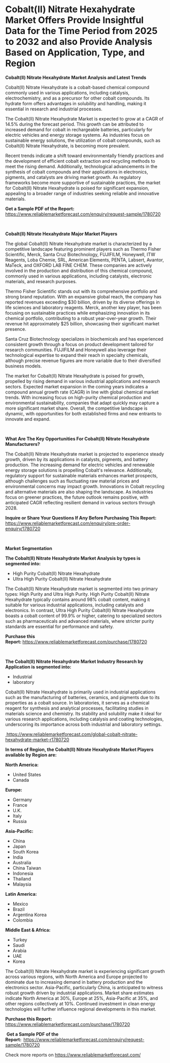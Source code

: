 <p><h1>Cobalt(II) Nitrate Hexahydrate Market Offers Provide Insightful Data for the Time Period from 2025 to 2032 and also Provide Analysis Based on Application, Type, and Region</h1></p><p><strong>Cobalt(II) Nitrate Hexahydrate Market Analysis and Latest Trends</strong></p>
<p><p>Cobalt(II) Nitrate Hexahydrate is a cobalt-based chemical compound commonly used in various applications, including catalysis, electrochemistry, and as a precursor for other cobalt compounds. Its hydrate form offers advantages in solubility and handling, making it essential in research and industrial processes.</p><p>The Cobalt(II) Nitrate Hexahydrate Market is expected to grow at a CAGR of 14.5% during the forecast period. This growth can be attributed to increased demand for cobalt in rechargeable batteries, particularly for electric vehicles and energy storage systems. As industries focus on sustainable energy solutions, the utilization of cobalt compounds, such as Cobalt(II) Nitrate Hexahydrate, is becoming more prevalent.</p><p>Recent trends indicate a shift toward environmentally friendly practices and the development of efficient cobalt extraction and recycling methods to meet the rising demand. Additionally, technological advancements in the synthesis of cobalt compounds and their applications in electronics, pigments, and catalysts are driving market growth. As regulatory frameworks become more supportive of sustainable practices, the market for Cobalt(II) Nitrate Hexahydrate is poised for significant expansion, appealing to a broader range of industries seeking reliable and innovative materials.</p></p>
<p><strong>Get a Sample PDF of the Report:&nbsp;</strong> <a href="https://www.reliablemarketforecast.com/enquiry/request-sample/1780720?utm_campaign=2439&utm_medium=2&utm_source=Github&utm_content=ia&utm_term=03042025&utm_id=cobaltii-nitrate-hexahydrate">https://www.reliablemarketforecast.com/enquiry/request-sample/1780720</a></p>
<p>&nbsp;</p>
<p><strong>Cobalt(II) Nitrate Hexahydrate Major Market Players</strong></p>
<p><p>The global Cobalt(II) Nitrate Hexahydrate market is characterized by a competitive landscape featuring prominent players such as Thermo Fisher Scientific, Merck, Santa Cruz Biotechnology, FUJIFILM, Honeywell, ITW Reagents, Loba Chemie, SRL, American Elements, PENTA, Labsert, Avantor, MaTeck, and OXFORD LAB FINE CHEM. These companies are actively involved in the production and distribution of this chemical compound, commonly used in various applications, including catalysts, electronic materials, and research purposes.</p><p>Thermo Fisher Scientific stands out with its comprehensive portfolio and strong brand reputation. With an expansive global reach, the company has reported revenues exceeding $30 billion, driven by its diverse offerings in life sciences and laboratory reagents. Merck, another key player, has been focusing on sustainable practices while emphasizing innovation in its chemical portfolio, contributing to a robust year-over-year growth. Their revenue hit approximately $25 billion, showcasing their significant market presence.</p><p>Santa Cruz Biotechnology specializes in biochemicals and has experienced consistent growth through a focus on product development tailored for research communities. FUJIFILM and Honeywell also leverage their technological expertise to expand their reach in specialty chemicals, although precise revenue figures are more variable due to their diversified business models.</p><p>The market for Cobalt(II) Nitrate Hexahydrate is poised for growth, propelled by rising demand in various industrial applications and research sectors. Expected market expansion in the coming years indicates a compound annual growth rate (CAGR) in line with global chemical market trends. With increasing focus on high-purity chemical production and environmental sustainability, companies that adapt quickly may capture a more significant market share. Overall, the competitive landscape is dynamic, with opportunities for both established firms and new entrants to innovate and expand.</p></p>
<p>&nbsp;</p>
<p><strong>What Are The Key Opportunities For Cobalt(II) Nitrate Hexahydrate Manufacturers?</strong></p>
<p><p>The Cobalt(II) Nitrate Hexahydrate market is projected to experience steady growth, driven by its applications in catalysts, pigments, and battery production. The increasing demand for electric vehicles and renewable energy storage solutions is propelling Cobalt's relevance. Additionally, regulatory support for sustainable materials enhances market prospects, although challenges such as fluctuating raw material prices and environmental concerns may impact growth. Innovations in Cobalt recycling and alternative materials are also shaping the landscape. As industries focus on greener practices, the future outlook remains positive, with anticipated CAGR reflecting resilient demand in various sectors through 2028.</p></p>
<p><strong>Inquire or Share Your Questions If Any Before Purchasing This Report:</strong> <a href="https://www.reliablemarketforecast.com/enquiry/pre-order-enquiry/1780720?utm_campaign=2439&utm_medium=2&utm_source=Github&utm_content=ia&utm_term=03042025&utm_id=cobaltii-nitrate-hexahydrate">https://www.reliablemarketforecast.com/enquiry/pre-order-enquiry/1780720</a></p>
<p>&nbsp;</p>
<p><strong>Market Segmentation</strong></p>
<p><strong>The Cobalt(II) Nitrate Hexahydrate Market Analysis by types is segmented into:</strong></p>
<p><ul><li>High Purity Cobalt(II) Nitrate Hexahydrate</li><li>Ultra High Purity Cobalt(II) Nitrate Hexahydrate</li></ul></p>
<p><p>The Cobalt(II) Nitrate Hexahydrate market is segmented into two primary types: High Purity and Ultra High Purity. High Purity Cobalt(II) Nitrate Hexahydrate typically contains around 98% cobalt content, making it suitable for various industrial applications, including catalysts and electronics. In contrast, Ultra High Purity Cobalt(II) Nitrate Hexahydrate boasts a cobalt content of 99.9% or higher, catering to specialized sectors such as pharmaceuticals and advanced materials, where stricter purity standards are essential for performance and safety.</p></p>
<p><strong>Purchase this Report:&nbsp;</strong><a href="https://www.reliablemarketforecast.com/purchase/1780720?utm_campaign=2439&utm_medium=2&utm_source=Github&utm_content=ia&utm_term=03042025&utm_id=cobaltii-nitrate-hexahydrate">https://www.reliablemarketforecast.com/purchase/1780720</a></p>
<p>&nbsp;</p>
<p><strong>The Cobalt(II) Nitrate Hexahydrate Market Industry Research by Application is segmented into:</strong></p>
<p><ul><li>Industrial</li><li>laboratory</li></ul></p>
<p><p>Cobalt(II) Nitrate Hexahydrate is primarily used in industrial applications such as the manufacturing of batteries, ceramics, and pigments due to its properties as a cobalt source. In laboratories, it serves as a chemical reagent for synthesis and analytical processes, facilitating studies in materials science and chemistry. Its stability and solubility make it ideal for various research applications, including catalysis and coating technologies, underscoring its importance across both industrial and laboratory settings.</p></p>
<p><a href="https://www.reliablemarketforecast.com/global-cobalt-nitrate-hexahydrate-market-r1780720?utm_campaign=2439&utm_medium=2&utm_source=Github&utm_content=ia&utm_term=03042025&utm_id=cobaltii-nitrate-hexahydrate">&nbsp;https://www.reliablemarketforecast.com/global-cobalt-nitrate-hexahydrate-market-r1780720</a></p>
<p><strong>In terms of Region, the Cobalt(II) Nitrate Hexahydrate Market Players available by Region are:</strong></p>
<p>
    <p> <strong> North America: </strong>
        <ul>
            <li>United States</li>
            <li>Canada</li>
        </ul>
        </p> 
    <p> <strong> Europe: </strong>
        <ul>
            <li>Germany</li>
            <li>France</li>
            <li>U.K.</li>
            <li>Italy</li>
            <li>Russia</li>
        </ul>
        </p> 
    <p> <strong> Asia-Pacific: </strong>
        <ul>
            <li>China</li>
            <li>Japan</li>
            <li>South Korea</li>
            <li>India</li>
            <li>Australia</li>
            <li>China Taiwan</li>
            <li>Indonesia</li>
            <li>Thailand</li>
            <li>Malaysia</li>
        </ul>
        </p> 
    <p> <strong> Latin America: </strong>
        <ul>
            <li>Mexico</li>
            <li>Brazil</li>
            <li>Argentina Korea</li>
            <li>Colombia</li>
        </ul>
        </p> 
    <p> <strong> Middle East & Africa: </strong>
        <ul>
            <li>Turkey</li>
            <li>Saudi</li>
            <li>Arabia</li>
            <li>UAE</li>
            <li>Korea</li>
        </ul>
    </p>
    </p>
<p><p>The Cobalt(II) Nitrate Hexahydrate market is experiencing significant growth across various regions, with North America and Europe projected to dominate due to increasing demand in battery production and the electronics sector. Asia-Pacific, particularly China, is anticipated to witness robust growth driven by industrial applications. Market share estimates indicate North America at 30%, Europe at 25%, Asia-Pacific at 35%, and other regions collectively at 10%. Continued investment in clean energy technologies will further influence regional developments in this market.</p></p>
<p><strong>Purchase this Report: </strong><a href="https://www.reliablemarketforecast.com/purchase/1780720?utm_campaign=2439&utm_medium=2&utm_source=Github&utm_content=ia&utm_term=03042025&utm_id=cobaltii-nitrate-hexahydrate">https://www.reliablemarketforecast.com/purchase/1780720</a></p>
<p>&nbsp;<strong>Get a Sample PDF of the Report:&nbsp;&nbsp;</strong><a href="https://www.reliablemarketforecast.com/enquiry/request-sample/1780720?utm_campaign=2439&utm_medium=2&utm_source=Github&utm_content=ia&utm_term=03042025&utm_id=cobaltii-nitrate-hexahydrate">https://www.reliablemarketforecast.com/enquiry/request-sample/1780720</a></p>
<p><strong></strong></p>
<p>Check more reports on <a href="https://www.reliablemarketforecast.com/?utm_campaign=2439&utm_medium=2&utm_source=Github&utm_content=ia&utm_term=03042025&utm_id=cobaltii-nitrate-hexahydrate">https://www.reliablemarketforecast.com/</a></p>